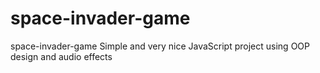 # space-invader-game
space-invader-game
Simple and very nice JavaScript project using OOP design and audio effects
